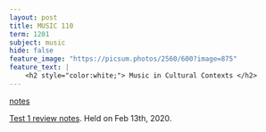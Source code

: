 ```yaml
---
layout: post
title: MUSIC 110
term: 1201
subject: music
hide: false
feature_image: "https://picsum.photos/2560/600?image=875"
feature_text: |
    <h2 style="color:white;"> Music in Cultural Contexts </h2>
---
```


[notes](/markdown/1201/music110/)

[Test 1 review notes](/pdfs/1201/mus110_unit1.pdf). Held on Feb 13th, 2020.